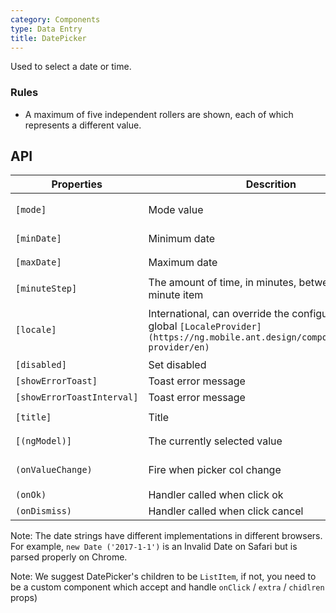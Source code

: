 ```yaml
---
category: Components
type: Data Entry
title: DatePicker
---
```


Used to select a date or time.

### Rules
- A maximum of five independent rollers are shown, each of which represents a different value.


## API

Properties | Descrition | Type | Default
-----------|------------|------|--------
| `[mode]`| Mode value | `'year' \| 'month' \| 'date' \| 'time' \| 'datetime'` | `'date'` |
| `[minDate]` | Minimum date | `Date` | `2000-1-1` |
| `[maxDate]` | Maximum date | `Date` | `2030-1-1` |
| `[minuteStep]` | The amount of time, in minutes, between each minute item | `number` | `1` |
| `[locale]` | International, can override the configuration of the global `[LocaleProvider](https://ng.mobile.ant.design/components/locale-provider/en)` | `{DatePickerLocale: {year, month, day, hour, minute, am?, pm?}, okText, dismissText }` | - |
| `[disabled]` | Set disabled | `boolean` | `false`  |
| `[showErrorToast]` | Toast error message | `boolean` | `true` |
| `[showErrorToastInterval]` | Toast error message | `number` | `2000` |
| `[title]` | Title | `string \| TemplateRef` | - |
| `[(ngModel)]` | The currently selected value | `Date` | `new Date()` |
| `(onValueChange)` | Fire when picker col change | `EventEmitter<{date: object, index: string}>` | - |
| `(onOk)` | Handler called when click ok | `EventEmitter<Date>` | - |
| `(onDismiss)` | Handler called when click cancel | `EventEmitter<void>` | - |

Note: The date strings have different implementations in different browsers. For example, `new Date ('2017-1-1')` is an Invalid Date on Safari but is parsed properly on Chrome.

Note: We suggest DatePicker's children to be `ListItem`, if not, you need to be a custom component which accept and handle `onClick` / `extra` / `chidlren` props)
